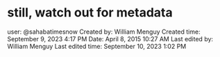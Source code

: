 # still, watch out for metadata

user: @sahabatimesnow
Created by: William Menguy
Created time: September 9, 2023 4:17 PM
Date: April 8, 2015 10:27 AM
Last edited by: William Menguy
Last edited time: September 10, 2023 1:02 PM